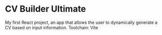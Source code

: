 # CV Builder Ultimate

My first React project, an app that allows the user to dynamically generate a CV based on input information. 
Toolchain: Vite
